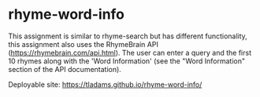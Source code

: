 # rhyme-word-info

This assignment is similar to rhyme-search but has different functionality, this assignment also uses the RhymeBrain API (https://rhymebrain.com/api.html).
The user can enter a query and the first 10 rhymes along with the 'Word Information' (see the "Word Information" section of the API documentation).

Deployable site: https://tladams.github.io/rhyme-word-info/
